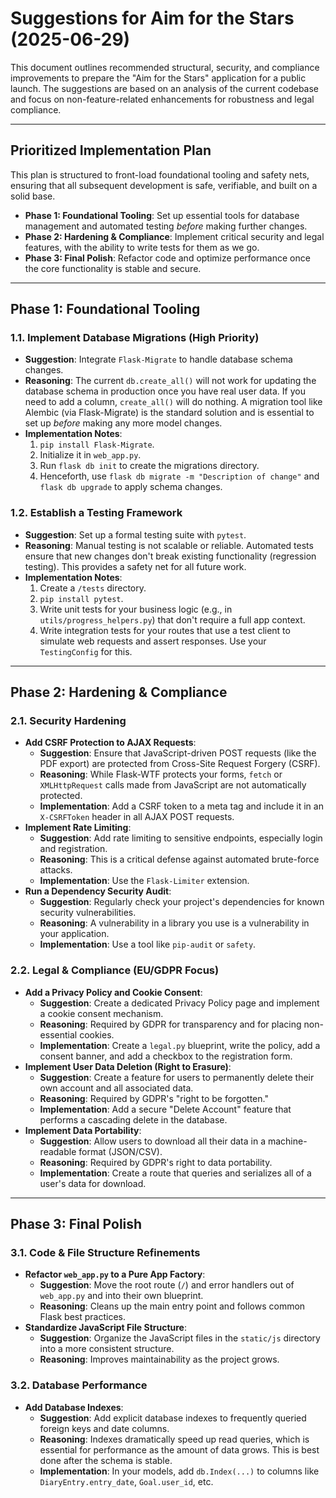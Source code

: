 # Suggestions for Aim for the Stars (2025-06-29)

This document outlines recommended structural, security, and compliance improvements to prepare the "Aim for the Stars" application for a public launch. The suggestions are based on an analysis of the current codebase and focus on non-feature-related enhancements for robustness and legal compliance.

---

## Prioritized Implementation Plan

This plan is structured to front-load foundational tooling and safety nets, ensuring that all subsequent development is safe, verifiable, and built on a solid base.

-   **Phase 1: Foundational Tooling**: Set up essential tools for database management and automated testing *before* making further changes.
-   **Phase 2: Hardening & Compliance**: Implement critical security and legal features, with the ability to write tests for them as we go.
-   **Phase 3: Final Polish**: Refactor code and optimize performance once the core functionality is stable and secure.

---

## Phase 1: Foundational Tooling

### 1.1. Implement Database Migrations (High Priority)
- **Suggestion**: Integrate `Flask-Migrate` to handle database schema changes.
- **Reasoning**: The current `db.create_all()` will not work for updating the database schema in production once you have real user data. If you need to add a column, `create_all()` will do nothing. A migration tool like Alembic (via Flask-Migrate) is the standard solution and is essential to set up *before* making any more model changes.
- **Implementation Notes**:
    1.  `pip install Flask-Migrate`.
    2.  Initialize it in `web_app.py`.
    3.  Run `flask db init` to create the migrations directory.
    4.  Henceforth, use `flask db migrate -m "Description of change"` and `flask db upgrade` to apply schema changes.

### 1.2. Establish a Testing Framework
- **Suggestion**: Set up a formal testing suite with `pytest`.
- **Reasoning**: Manual testing is not scalable or reliable. Automated tests ensure that new changes don't break existing functionality (regression testing). This provides a safety net for all future work.
- **Implementation Notes**:
    1.  Create a `/tests` directory.
    2.  `pip install pytest`.
    3.  Write unit tests for your business logic (e.g., in `utils/progress_helpers.py`) that don't require a full app context.
    4.  Write integration tests for your routes that use a test client to simulate web requests and assert responses. Use your `TestingConfig` for this.

---

## Phase 2: Hardening & Compliance

### 2.1. Security Hardening
- **Add CSRF Protection to AJAX Requests**:
    - **Suggestion**: Ensure that JavaScript-driven POST requests (like the PDF export) are protected from Cross-Site Request Forgery (CSRF).
    - **Reasoning**: While Flask-WTF protects your forms, `fetch` or `XMLHttpRequest` calls made from JavaScript are not automatically protected.
    - **Implementation**: Add a CSRF token to a meta tag and include it in an `X-CSRFToken` header in all AJAX POST requests.
- **Implement Rate Limiting**:
    - **Suggestion**: Add rate limiting to sensitive endpoints, especially login and registration.
    - **Reasoning**: This is a critical defense against automated brute-force attacks.
    - **Implementation**: Use the `Flask-Limiter` extension.
- **Run a Dependency Security Audit**:
    - **Suggestion**: Regularly check your project's dependencies for known security vulnerabilities.
    - **Reasoning**: A vulnerability in a library you use is a vulnerability in your application.
    - **Implementation**: Use a tool like `pip-audit` or `safety`.

### 2.2. Legal & Compliance (EU/GDPR Focus)
- **Add a Privacy Policy and Cookie Consent**:
    - **Suggestion**: Create a dedicated Privacy Policy page and implement a cookie consent mechanism.
    - **Reasoning**: Required by GDPR for transparency and for placing non-essential cookies.
    - **Implementation**: Create a `legal.py` blueprint, write the policy, add a consent banner, and add a checkbox to the registration form.
- **Implement User Data Deletion (Right to Erasure)**:
    - **Suggestion**: Create a feature for users to permanently delete their own account and all associated data.
    - **Reasoning**: Required by GDPR's "right to be forgotten."
    - **Implementation**: Add a secure "Delete Account" feature that performs a cascading delete in the database.
- **Implement Data Portability**:
    - **Suggestion**: Allow users to download all their data in a machine-readable format (JSON/CSV).
    - **Reasoning**: Required by GDPR's right to data portability.
    - **Implementation**: Create a route that queries and serializes all of a user's data for download.

---

## Phase 3: Final Polish

### 3.1. Code & File Structure Refinements
- **Refactor `web_app.py` to a Pure App Factory**:
    - **Suggestion**: Move the root route (`/`) and error handlers out of `web_app.py` and into their own blueprint.
    - **Reasoning**: Cleans up the main entry point and follows common Flask best practices.
- **Standardize JavaScript File Structure**:
    - **Suggestion**: Organize the JavaScript files in the `static/js` directory into a more consistent structure.
    - **Reasoning**: Improves maintainability as the project grows.

### 3.2. Database Performance
- **Add Database Indexes**:
    - **Suggestion**: Add explicit database indexes to frequently queried foreign keys and date columns.
    - **Reasoning**: Indexes dramatically speed up read queries, which is essential for performance as the amount of data grows. This is best done after the schema is stable.
    - **Implementation**: In your models, add `db.Index(...)` to columns like `DiaryEntry.entry_date`, `Goal.user_id`, etc.